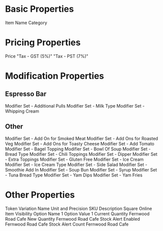 # Basic Properties

Item Name
Category

# Pricing Properties

Price
"Tax - GST (5%)"
"Tax - PST (7%)"

# Modification Properties

## Espresso Bar

Modifier Set - Additional Pulls
Modifier Set - Milk Type
Modifier Set - Whipping Cream

## Other

Modifier Set - Add On for Smoked Meat
Modifier Set - Add Ons for Roasted Veg
Modifier Set - Add Ons for Toasty Cheese
Modifier Set - Add Tomato
Modifier Set - Bagel Topping
Modifier Set - Bowl Of Soup
Modifier Set - Bread Type
Modifier Set - Chili Toppings
Modifier Set - Dipper
Modifier Set - Extra Toppings
Modifier Set - Gluten Free
Modifier Set - Ice Cream
Modifier Set - Ice Cream Type
Modifier Set - Side Salad
Modifier Set - Smoothie Add In
Modifier Set - Soup Bun
Modifier Set - Syrup
Modifier Set - Tuna Bread Type
Modifier Set - Yam Dips
Modifier Set - Yam Fries

# Other Properties

Token
Variation Name
Unit and Precision
SKU
Description
Square Online Item Visibility
Option Name 1
Option Value 1
Current Quantity Fernwood Road Cafe
New Quantity Fernwood Road Cafe
Stock Alert Enabled Fernwood Road Cafe
Stock Alert Count Fernwood Road Cafe
